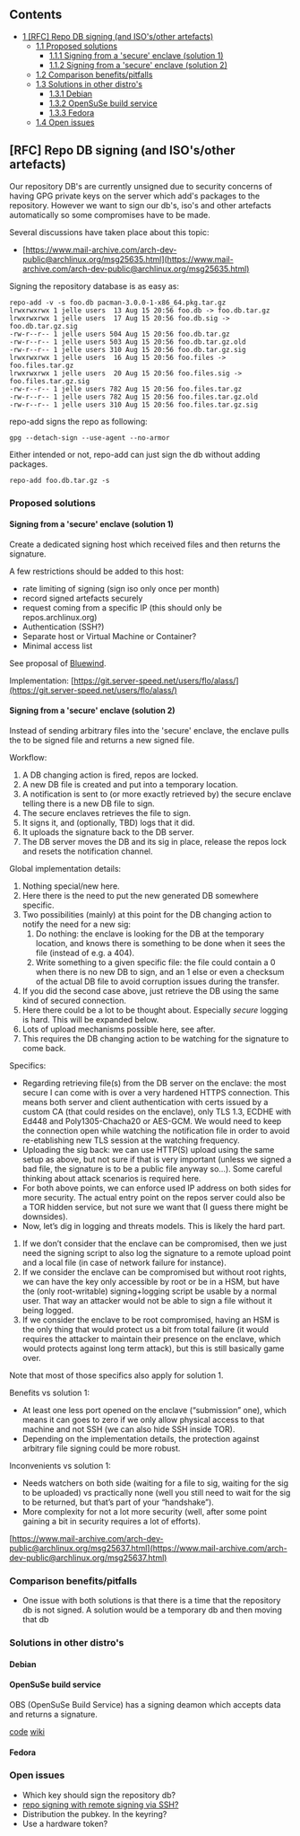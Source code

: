 ## Contents

*   [1 [RFC] Repo DB signing (and ISO's/other artefacts)](#.5BRFC.5D_Repo_DB_signing_.28and_ISO.27s.2Fother_artefacts.29)
    *   [1.1 Proposed solutions](#Proposed_solutions)
        *   [1.1.1 Signing from a 'secure' enclave (solution 1)](#Signing_from_a_.27secure.27_enclave_.28solution_1.29)
        *   [1.1.2 Signing from a 'secure' enclave (solution 2)](#Signing_from_a_.27secure.27_enclave_.28solution_2.29)
    *   [1.2 Comparison benefits/pitfalls](#Comparison_benefits.2Fpitfalls)
    *   [1.3 Solutions in other distro's](#Solutions_in_other_distro.27s)
        *   [1.3.1 Debian](#Debian)
        *   [1.3.2 OpenSuSe build service](#OpenSuSe_build_service)
        *   [1.3.3 Fedora](#Fedora)
    *   [1.4 Open issues](#Open_issues)

## [RFC] Repo DB signing (and ISO's/other artefacts)

Our repository DB's are currently unsigned due to security concerns of having GPG private keys on the server which add's packages to the repository. However we want to sign our db's, iso's and other artefacts automatically so some compromises have to be made.

Several discussions have taken place about this topic:

*   [https://www.mail-archive.com/arch-dev-public@archlinux.org/msg25635.html](https://www.mail-archive.com/arch-dev-public@archlinux.org/msg25635.html)

Signing the repository database is as easy as:

```
repo-add -v -s foo.db pacman-3.0.0-1-x86_64.pkg.tar.gz
lrwxrwxrwx 1 jelle users  13 Aug 15 20:56 foo.db -> foo.db.tar.gz
lrwxrwxrwx 1 jelle users  17 Aug 15 20:56 foo.db.sig -> foo.db.tar.gz.sig
-rw-r--r-- 1 jelle users 504 Aug 15 20:56 foo.db.tar.gz
-rw-r--r-- 1 jelle users 503 Aug 15 20:56 foo.db.tar.gz.old
-rw-r--r-- 1 jelle users 310 Aug 15 20:56 foo.db.tar.gz.sig
lrwxrwxrwx 1 jelle users  16 Aug 15 20:56 foo.files -> foo.files.tar.gz
lrwxrwxrwx 1 jelle users  20 Aug 15 20:56 foo.files.sig -> 
foo.files.tar.gz.sig
-rw-r--r-- 1 jelle users 782 Aug 15 20:56 foo.files.tar.gz
-rw-r--r-- 1 jelle users 782 Aug 15 20:56 foo.files.tar.gz.old
-rw-r--r-- 1 jelle users 310 Aug 15 20:56 foo.files.tar.gz.sig

```

repo-add signs the repo as following:

```
gpg --detach-sign --use-agent --no-armor

```

Either intended or not, repo-add can just sign the db without adding packages.

```
repo-add foo.db.tar.gz -s

```

### Proposed solutions

#### Signing from a 'secure' enclave (solution 1)

Create a dedicated signing host which received files and then returns the signature.

A few restrictions should be added to this host:

*   rate limiting of signing (sign iso only once per month)
*   record signed artefacts securely
*   request coming from a specific IP (this should only be repos.archlinux.org)
*   Authentication (SSH?)
*   Separate host or Virtual Machine or Container?
*   Minimal access list

See proposal of [Bluewind](https://www.mail-archive.com/arch-dev-public@archlinux.org/msg25636.html).

Implementation: [https://git.server-speed.net/users/flo/alass/](https://git.server-speed.net/users/flo/alass/)

#### Signing from a 'secure' enclave (solution 2)

Instead of sending arbitrary files into the 'secure' enclave, the enclave pulls the to be signed file and returns a new signed file.

Workflow:

1.  A DB changing action is fired, repos are locked.
2.  A new DB file is created and put into a temporary location.
3.  A notification is sent to (or more exactly retrieved by) the secure enclave telling there is a new DB file to sign.
4.  The secure enclaves retrieves the file to sign.
5.  It signs it, and (optionally, TBD) logs that it did.
6.  It uploads the signature back to the DB server.
7.  The DB server moves the DB and its sig in place, release the repos lock and resets the notification channel.

Global implementation details:

1.  Nothing special/new here.
2.  Here there is the need to put the new generated DB somewhere specific.
3.  Two possibilities (mainly) at this point for the DB changing action to notify the need for a new sig:
    1.  Do nothing: the enclave is looking for the DB at the temporary location, and knows there is something to be done when it sees the file (instead of e.g. a 404).
    2.  Write something to a given specific file: the file could contain a 0 when there is no new DB to sign, and an 1 else or even a checksum of the actual DB file to avoid corruption issues during the transfer.
4.  If you did the second case above, just retrieve the DB using the same kind of secured connection.
5.  Here there could be a lot to be thought about. Especially *secure* logging is hard. This will be expanded below.
6.  Lots of upload mechanisms possible here, see after.
7.  This requires the DB changing action to be watching for the signature to come back.

Specifics:

*   Regarding retrieving file(s) from the DB server on the enclave: the most secure I can come with is over a very hardened HTTPS connection. This means both server and client authentication with certs issued by a custom CA (that could resides on the enclave), only TLS 1.3, ECDHE with Ed448 and Poly1305-Chacha20 or AES-GCM. We would need to keep the connection open while watching the notification file in order to avoid re-etablishing new TLS session at the watching frequency.
*   Uploading the sig back: we can use HTTP(S) upload using the same setup as above, but not sure if that is very important (unless we signed a bad file, the signature is to be a public file anyway so…). Some careful thinking about attack scenarios is required here.
*   For both above points, we can enforce used IP address on both sides for more security. The actual entry point on the repos server could also be a TOR hidden service, but not sure we want that (I guess there might be downsides).
*   Now, let’s dig in logging and threats models. This is likely the hard part.

1.  If we don’t consider that the enclave can be compromised, then we just need the signing script to also log the signature to a remote upload point and a local file (in case of network failure for instance).
2.  If we consider the enclave can be compromised but without root rights, we can have the key only accessible by root or be in a HSM, but have the (only root-writable) signing+logging script be usable by a normal user. That way an attacker would not be able to sign a file without it being logged.
3.  If we consider the enclave to be root compromised, having an HSM is the only thing that would protect us a bit from total failure (it would requires the attacker to maintain their presence on the enclave, which would protects against long term attack), but this is still basically game over.

Note that most of those specifics also apply for solution 1.

Benefits vs solution 1:

*   At least one less port opened on the enclave (“submission” one), which means it can goes to zero if we only allow physical access to that machine and not SSH (we can also hide SSH inside TOR).
*   Depending on the implementation details, the protection against arbitrary file signing could be more robust.

Inconvenients vs solution 1:

*   Needs watchers on both side (waiting for a file to sig, waiting for the sig to be uploaded) vs practically none (well you still need to wait for the sig to be returned, but that’s part of your “handshake”).
*   More complexity for not a lot more security (well, after some point gaining a bit in security requires a lot of efforts).

[https://www.mail-archive.com/arch-dev-public@archlinux.org/msg25637.html](https://www.mail-archive.com/arch-dev-public@archlinux.org/msg25637.html)

### Comparison benefits/pitfalls

*   One issue with both solutions is that there is a time that the repository db is not signed. A solution would be a temporary db and then moving that db

### Solutions in other distro's

#### Debian

#### OpenSuSe build service

OBS (OpenSuSe Build Service) has a signing deamon which accepts data and returns a signature.

[code](https://github.com/openSUSE/obs-sign/blob/master/signd) [wiki](https://en.opensuse.org/openSUSE:Build_Service_Signer)

#### Fedora

### Open issues

*   Which key should sign the repository db?
*   [repo signing with remote signing via SSH?](https://wiki.archlinux.org/index.php/DeveloperWiki:TheBigIdeaPage#Signing_database_files)
*   Distribution the pubkey. In the keyring?
*   Use a hardware token?